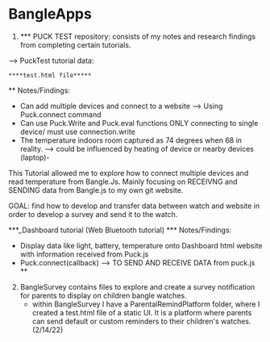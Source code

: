 # BangleApps

1) *** PUCK TEST repository: consists of my notes and research findings from completing certain tutorials.

--> PuckTest tutorial data: 
 
    ****test.html file*****
**
Notes/Findings:
- Can add multiple devices and connect to a website --> Using Puck.connect command
- Can use Puck.Write and Puck.eval functions ONLY connecting to single device/ must use connection.write
- The temperature indoors room captured as 74 degrees when 68 in reality.
     --> could be influenced by heating of device or nearby devices (laptop)-


This Tutorial allowed me to explore how to connect multiple devices and read temperature from Bangle.Js. Mainly focusing on
RECEIVNG and SENDING data from Bangle.js to my own git website.

GOAL: find how to develop and transfer data between watch and website in order to develop a survey and send it to the watch.

***_Dashboard tutorial (Web Bluetooth tutorial) ***
 Notes/Findings: 
- Display data like light, battery, temperature onto Dashboard html website with information received from Puck.js
- Puck.connect(callback) --> TO SEND AND RECEIVE DATA from puck.js
**

2) BangleSurvey contains files to explore and create a survey notification for parents to display on children bangle watches.
   - within BangleSurvey I have a ParentalRemindPlatform folder, where I created a test.html file of a static UI. It is a platform where parents can send default or custom reminders to their children's watches. (2/14/22)
